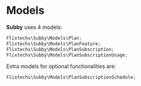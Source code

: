 # Models<a name="models"></a>

**Subby** uses 4 models:

```php
Flixtechs\Subby\Models\Plan;
Flixtechs\Subby\Models\PlanFeature;
Flixtechs\Subby\Models\PlanSubscription;
Flixtechs\Subby\Models\PlanSubscriptionUsage;
```

Extra models for optional functionalities are:

```php
Flixtechs\Subby\Models\PlanSubscriptionSchedule;
```
